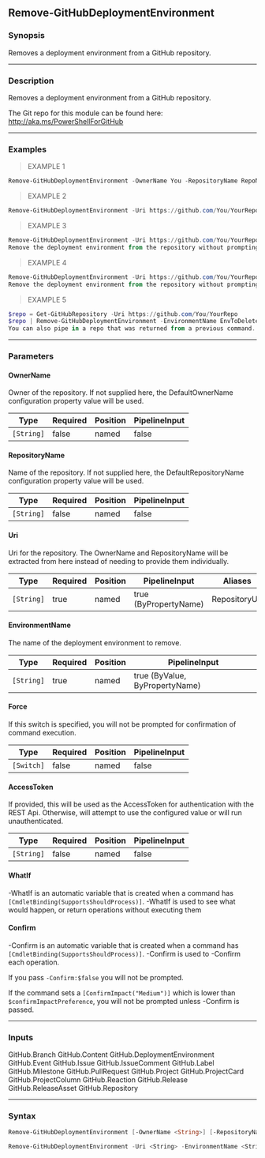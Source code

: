 Remove-GitHubDeploymentEnvironment
----------------------------------

### Synopsis
Removes a deployment environment from a GitHub repository.

---

### Description

Removes a deployment environment from a GitHub repository.

The Git repo for this module can be found here: http://aka.ms/PowerShellForGitHub

---

### Examples
> EXAMPLE 1

```PowerShell
Remove-GitHubDeploymentEnvironment -OwnerName You -RepositoryName RepoName -EnvironmentName EnvToDelete
```
> EXAMPLE 2

```PowerShell
Remove-GitHubDeploymentEnvironment -Uri https://github.com/You/YourRepo -EnvironmentName EnvToDelete
```
> EXAMPLE 3

```PowerShell
Remove-GitHubDeploymentEnvironment -Uri https://github.com/You/YourRepo -EnvironmentName EnvToDelete -Confirm:$false
Remove the deployment environment from the repository without prompting for confirmation.
```
> EXAMPLE 4

```PowerShell
Remove-GitHubDeploymentEnvironment -Uri https://github.com/You/YourRepo -EnvironmentName EnvToDelete -Force
Remove the deployment environment from the repository without prompting for confirmation.
```
> EXAMPLE 5

```PowerShell
$repo = Get-GitHubRepository -Uri https://github.com/You/YourRepo
$repo | Remove-GitHubDeploymentEnvironment -EnvironmentName EnvToDelete -Force
You can also pipe in a repo that was returned from a previous command.
```

---

### Parameters
#### **OwnerName**
Owner of the repository.
If not supplied here, the DefaultOwnerName configuration property value will be used.

|Type      |Required|Position|PipelineInput|
|----------|--------|--------|-------------|
|`[String]`|false   |named   |false        |

#### **RepositoryName**
Name of the repository.
If not supplied here, the DefaultRepositoryName configuration property value will be used.

|Type      |Required|Position|PipelineInput|
|----------|--------|--------|-------------|
|`[String]`|false   |named   |false        |

#### **Uri**
Uri for the repository.
The OwnerName and RepositoryName will be extracted from here instead of needing to provide
them individually.

|Type      |Required|Position|PipelineInput        |Aliases      |
|----------|--------|--------|---------------------|-------------|
|`[String]`|true    |named   |true (ByPropertyName)|RepositoryUrl|

#### **EnvironmentName**
The name of the deployment environment to remove.

|Type      |Required|Position|PipelineInput                 |
|----------|--------|--------|------------------------------|
|`[String]`|true    |named   |true (ByValue, ByPropertyName)|

#### **Force**
If this switch is specified, you will not be prompted for confirmation of command execution.

|Type      |Required|Position|PipelineInput|
|----------|--------|--------|-------------|
|`[Switch]`|false   |named   |false        |

#### **AccessToken**
If provided, this will be used as the AccessToken for authentication with the
REST Api.  Otherwise, will attempt to use the configured value or will run unauthenticated.

|Type      |Required|Position|PipelineInput|
|----------|--------|--------|-------------|
|`[String]`|false   |named   |false        |

#### **WhatIf**
-WhatIf is an automatic variable that is created when a command has ```[CmdletBinding(SupportsShouldProcess)]```.
-WhatIf is used to see what would happen, or return operations without executing them
#### **Confirm**
-Confirm is an automatic variable that is created when a command has ```[CmdletBinding(SupportsShouldProcess)]```.
-Confirm is used to -Confirm each operation.

If you pass ```-Confirm:$false``` you will not be prompted.

If the command sets a ```[ConfirmImpact("Medium")]``` which is lower than ```$confirmImpactPreference```, you will not be prompted unless -Confirm is passed.

---

### Inputs
GitHub.Branch
GitHub.Content
GitHub.DeploymentEnvironment
GitHub.Event
GitHub.Issue
GitHub.IssueComment
GitHub.Label
GitHub.Milestone
GitHub.PullRequest
GitHub.Project
GitHub.ProjectCard
GitHub.ProjectColumn
GitHub.Reaction
GitHub.Release
GitHub.ReleaseAsset
GitHub.Repository

---

### Syntax
```PowerShell
Remove-GitHubDeploymentEnvironment [-OwnerName <String>] [-RepositoryName <String>] -EnvironmentName <String> [-Force] [-AccessToken <String>] [-WhatIf] [-Confirm] [<CommonParameters>]
```
```PowerShell
Remove-GitHubDeploymentEnvironment -Uri <String> -EnvironmentName <String> [-Force] [-AccessToken <String>] [-WhatIf] [-Confirm] [<CommonParameters>]
```
